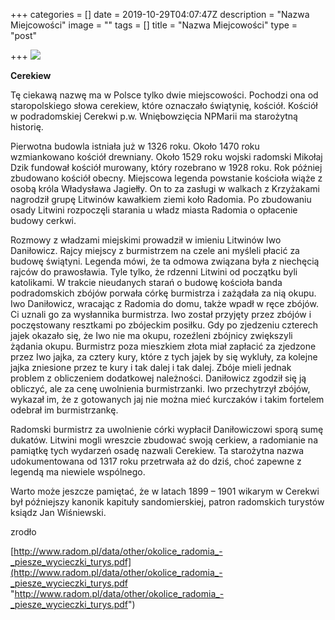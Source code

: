 +++
categories = []
date = 2019-10-29T04:07:47Z
description = "Nazwa Miejcowości"
image = ""
tags = []
title = "Nazwa Miejcowości"
type = "post"

+++
![](/uploads/przechwytywanie2.jpeg)

**Cerekiew**

Tę ciekawą nazwę ma w Polsce tylko dwie miejscowości. Pochodzi ona od staropolskiego słowa cerekiew, które oznaczało świątynię, kościół. Kościół w podradomskiej Cerekwi p.w. Wniębowzięcia NPMarii ma starożytną historię.

Pierwotna budowla istniała już w 1326 roku. Około 1470 roku wzmiankowano kościół drewniany. Około 1529 roku wojski radomski Mikołaj Dzik fundował kościół murowany, który rozebrano w 1928 roku. Rok później zbudowano kościół obecny. Miejscowa legenda powstanie kościoła wiąże z osobą króla Władysława Jagiełły. On to za zasługi w walkach z Krzyżakami nagrodził grupę Litwinów kawałkiem ziemi koło Radomia. Po zbudowaniu osady Litwini rozpoczęli starania u władz miasta Radomia o opłacenie budowy cerkwi.

Rozmowy z władzami miejskimi prowadził w imieniu Litwinów Iwo Daniłowicz. Rajcy miejscy z burmistrzem na czele ani myśleli płacić za budowę świątyni. Legenda mówi, że ta odmowa związana była z niechęcią rajców do prawosławia. Tyle tylko, że rdzenni Litwini od początku byli katolikami. W trakcie nieudanych starań o budowę kościoła banda podradomskich zbójów porwała córkę burmistrza i zażądała za nią okupu. Iwo Daniłowicz, wracając z Radomia do domu, także wpadł w ręce zbójów. Ci uznali go za wysłannika burmistrza. Iwo został przyjęty przez zbójów i poczęstowany resztkami po zbójeckim posiłku. Gdy po zjedzeniu czterech jajek okazało się, że Iwo nie ma okupu, rozeźleni zbójnicy zwiększyli żądania okupu. Burmistrz poza mieszkiem złota miał zapłacić za zjedzone przez Iwo jajka, za cztery kury, które z tych jajek by się wykluły, za kolejne jajka zniesione przez te kury i tak dalej i tak dalej. Zbóje mieli jednak problem z obliczeniem dodatkowej należności. Daniłowicz zgodził się ją obliczyć, ale za cenę uwolnienia burmistrzanki. Iwo przechytrzył zbójów, wykazał im, że z gotowanych jaj nie można mieć kurczaków i takim fortelem odebrał im burmistrzankę.

Radomski burmistrz za uwolnienie córki wypłacił Daniłowiczowi sporą sumę dukatów. Litwini mogli wreszcie zbudować swoją cerkiew, a radomianie na pamiątkę tych wydarzeń osadę nazwali Cerekiew. Ta starożytna nazwa udokumentowana od 1317 roku przetrwała aż do dziś, choć zapewne z legendą ma niewiele wspólnego.

Warto może jeszcze pamiętać, że w latach 1899 – 1901 wikarym w Cerekwi był późniejszy kanonik kapituły sandomierskiej, patron radomskich turystów ksiądz Jan Wiśniewski.

zrodło

[http://www.radom.pl/data/other/okolice_radomia_-_piesze_wycieczki_turys.pdf](http://www.radom.pl/data/other/okolice_radomia_-_piesze_wycieczki_turys.pdf "http://www.radom.pl/data/other/okolice_radomia_-_piesze_wycieczki_turys.pdf")